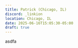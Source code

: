 ```yaml
---
title: Patrick (Chicago, IL)
discord: _linkion
location: Chicago, IL
date: 2025-06-16T15:05:30-05:00
draft: true
---
```

asdfa